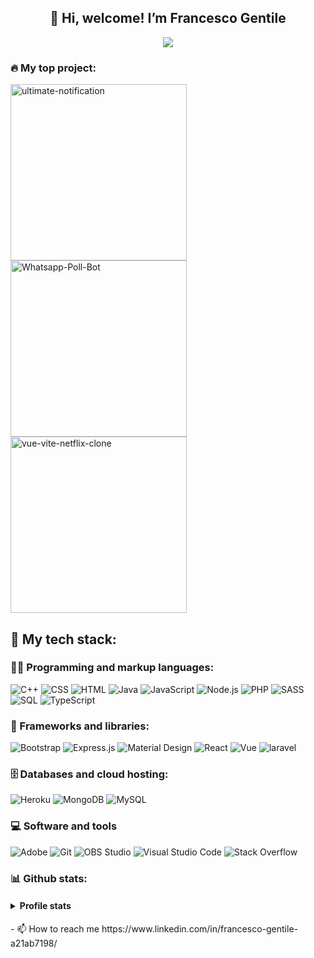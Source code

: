 <h2 align="center">👋 Hi, welcome! I’m Francesco Gentile</h2>



<p align="center">
<img src="https://readme-typing-svg.herokuapp.com?color=F76253&lines=FrancescoGentileDev;Full-stack+web+developer;Learning+all+day+new+things&center=true&width=440&height=45&color=f75c7e&vCenter=true&size=22" >
</p>

### 🔥 My top project:

<p align="left">
<a href="https://github.com/FrancescoGentileDev/ultimate-notification"><img width="282" src="https://denvercoder1-github-readme-stats.vercel.app/api/pin/?username=FrancescoGentileDev&repo=ultimate-notification&theme=react&bg_color=1F222E&title_color=F85D7F&icon_color=F8D866&hide_border=true&show_icons=false" alt="ultimate-notification"></a>
<a href="https://github.com/FrancescoGentileDev/Whatsapp-Poll-Bot"><img width="282" src="https://denvercoder1-github-readme-stats.vercel.app/api/pin/?username=FrancescoGentileDev&repo=Whatsapp-Poll-Bot&theme=react&bg_color=1F222E&title_color=F85D7F&icon_color=F8D866&hide_border=true&show_icons=false" alt="Whatsapp-Poll-Bot"></a>
<a href="https://github.com/FrancescoGentileDev/vue-vite-netflix-clone"><img width="282" src="https://denvercoder1-github-readme-stats.vercel.app/api/pin/?username=FrancescoGentileDev&repo=vue-vite-netflix-clone&theme=react&bg_color=1F222E&title_color=F85D7F&icon_color=F8D866&hide_border=true&show_icons=false" alt="vue-vite-netflix-clone"></a>
</p>

## 🚂 My tech stack:

### 👨‍💻 Programming and markup languages:

<p>
<img alt="C++" src="https://custom-icon-badges.herokuapp.com/badge/C++-9C033A.svg?logo=cpp2&logoColor=white">
<img alt="CSS" src="https://img.shields.io/badge/CSS-1572B6.svg?logo=css3&logoColor=white">
<img alt="HTML" src="https://img.shields.io/badge/HTML-E34F26.svg?logo=html5&logoColor=white">
<img alt="Java" src="https://custom-icon-badges.herokuapp.com/badge/Java-007396.svg?logo=java&logoColor=white">
<img alt="JavaScript" src="https://img.shields.io/badge/JavaScript-F7DF1E.svg?logo=javascript&logoColor=black">
<img alt="Node.js" src="https://img.shields.io/badge/Node.js-43853D.svg?logo=node.js&logoColor=white">
<img alt="PHP" src="https://img.shields.io/badge/PHP-777BB4.svg?logo=php&logoColor=white">
<img alt="SASS" src="https://img.shields.io/badge/Sass-hotpink.svg?logo=SASS&logoColor=white">
<img alt="SQL" src="https://custom-icon-badges.herokuapp.com/badge/SQL-025E8C.svg?logo=database&logoColor=white">
<img alt="TypeScript" src="https://img.shields.io/badge/TypeScript-007ACC.svg?logo=typescript&logoColor=white">
</p>

### 🧰 Frameworks and libraries:

<p>
<img alt="Bootstrap" src="https://img.shields.io/badge/Bootstrap-7952B3.svg?logo=bootstrap&logoColor=white">
<img alt="Express.js" src="https://img.shields.io/badge/Express.js-404d59.svg?logo=express&logoColor=white">
<img alt="Material Design" src="https://img.shields.io/badge/Material%20Design-0081CB.svg?logo=material-design&logoColor=white">
<img alt="React" src="https://img.shields.io/badge/React-20232a.svg?logo=react&logoColor=%2361DAFB">
<img alt="Vue" src=https://img.shields.io/badge/vue-4FC08D?logo=vuejs&logoColor=white">
<img alt="laravel" src="https://img.shields.io/badge/%20-laravel-FF2D20?logo=laravel&logoColor=white">
</p>

### 🗄️ Databases and cloud hosting:

<p>
<img alt="Heroku" src="https://img.shields.io/badge/Heroku-430098.svg?logo=heroku&logoColor=white">
<img alt="MongoDB" src ="https://img.shields.io/badge/MongoDB-4ea94b.svg?logo=mongodb&logoColor=white">
<img alt="MySQL" src="https://img.shields.io/badge/MySQL-00f.svg?logo=mysql&logoColor=white">


</p>

### 💻 Software and tools 

<p>
<img alt="Adobe" src="https://img.shields.io/badge/Adobe-FF0000.svg?logo=adobe&logoColor=white">
<img alt="Git" src="https://img.shields.io/badge/Git-F05033.svg?logo=git&logoColor=white">
<img alt="OBS Studio" src="https://img.shields.io/badge/-OBS%20Studio-302E31?logo=obs-studio&logoColor=white">
<img alt="Visual Studio Code" src="https://img.shields.io/badge/Visual%20Studio%20Code-0078d7.svg?logo=visual-studio-code&logoColor=white">
<img alt="Stack Overflow" src="https://img.shields.io/badge/-Stack%20Overflow-FE7A16?logo=stack-overflow&logoColor=white">
</p>

### 📊 Github stats:

<h4> <details>
  <summary>Profile stats</summary>
  <p align="center">
<img src="http://github-readme-streak-stats.herokuapp.com?user=francescogentileDev&theme=radical&date_format=j%20M%5B%20Y%5D">
</p> </h4>
  

  
</details>
- 📫 How to reach me https://www.linkedin.com/in/francesco-gentile-a21ab7198/



<!---
FrancescoGentileDev/FrancescoGentileDev is a ✨ special ✨ repository because its `README.md` (this file) appears on your GitHub profile.
You can click the Preview link to take a look at your changes.
--->
